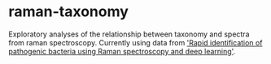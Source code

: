 # raman-taxonomy

Exploratory analyses of the relationship between taxonomy and spectra from raman spectroscopy. Currently using data from ['Rapid identification of pathogenic bacteria using Raman spectroscopy and deep learning'](https://www.ncbi.nlm.nih.gov/pmc/articles/PMC6960993/). 
